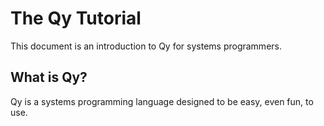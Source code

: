 # The Qy Tutorial

This document is an introduction to Qy for systems programmers. 

## What is Qy?

Qy is a systems programming language designed to be easy, even fun, to use.


